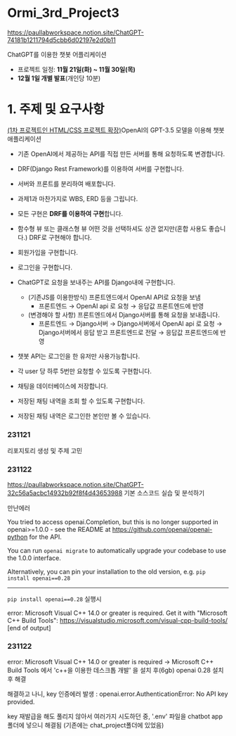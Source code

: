 # Ormi_3rd_Project3


https://paullabworkspace.notion.site/ChatGPT-74181b1211794d5cbb6d02197e2d0b11

ChatGPT를 이용한 챗봇 어플리케이션

- 프로젝트 일정: **11월 21일(화) ~ 11월 30일(목)**
- **12월 1일 개별 발표**(개인당 10분)

# 1. 주제 및 요구사항

[(1차 프로젝트인 HTML/CSS 프로젝트 확장)](https://www.notion.so/eb9761e8baae41ce9f7c405df8e19786?pvs=21)OpenAI의 GPT-3.5 모델을 이용해 챗봇 애플리케이션

- 기존 OpenAI에서 제공하는 API를 직접 만든 서버를 통해 요청하도록 변경합니다.
- DRF(Django Rest Framework)를 이용하여 서버를 구현합니다.
- 서버와 프론트를 분리하여 배포합니다.
- 과제1과 마찬가지로 WBS, ERD 등을 그립니다.

- 모든 구현은 **DRF를 이용하여 구현**합니다.
- 함수형 뷰 또는 클래스형 뷰 어떤 것을 선택하셔도 상관 없지만(혼합 사용도 좋습니다.) DRF로 구현해야 합니다.
- 회원가입을 구현합니다.
- 로그인을 구현합니다.
- ChatGPT로 요청을 보내주는 API를 Django내에 구현합니다.
    - (기존JS를 이용한방식) 프론트엔드에서 OpenAI API로 요청을 보냄
        - 프론트엔드 → OpenAI api 로 요청 → 응답값 프론트엔드에 반영
    - (변경해야 할 사항) 프론트엔드에서 Django서버를 통해 요청을 보내줍니다.
        - 프론트엔드 → Django서버 → Django서버에서 OpenAI api 로 요청 → Django서버에서 응답 받고 프론트엔드로 전달 → 응답값 프론트엔드에 반영
- 챗봇 API는 로그인을 한 유저만 사용가능합니다.
- 각 user 당 하루 5번만 요청할 수 있도록 구현합니다.
- 채팅을 데이터베이스에 저장합니다.
- 저장된 채팅 내역을 조회 할 수 있도록 구현합니다.
- 저장된 채팅 내역은 로그인한 본인만 볼 수 있습니다.



### 231121 

리포지토리 생성 및 주제 고민

### 231122

https://paullabworkspace.notion.site/ChatGPT-32c56a5acbc14932b92f8f4d43653988
기본 소스코드 실습 및 분석하기

만난에러

You tried to access openai.Completion, but this is no longer supported in openai>=1.0.0 - see the README at https://github.com/openai/openai-python for the API.

You can run `openai migrate` to automatically upgrade your codebase to use the 1.0.0 interface.

Alternatively, you can pin your installation to the old version, e.g. `pip install openai==0.28`

--------------
`pip install openai==0.28` 실행시

error: Microsoft Visual C++ 14.0 or greater is required. Get it with "Microsoft C++ Build Tools": https://visualstudio.microsoft.com/visual-cpp-build-tools/
      [end of output]

### 231122

error: Microsoft Visual C++ 14.0 or greater is required -> Microsoft C++ Build Tools 에서 'c++을 이용한 데스크톱 개발' 을 설치 후(6gb) openai 0.28 설치 후 해결

해결하고 나니, key 인증에러 발생 : openai.error.AuthenticationError: No API key provided.

key 재발급을 해도 풀리지 않아서 여러가지 시도하던 중, '.env' 파일을 chatbot app 폴더에 넣으니 해결됨 (기존에는 chat_project폴더에 있었음)

